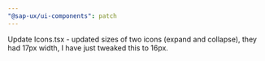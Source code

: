 ```yaml
---
"@sap-ux/ui-components": patch
---
```


Update Icons.tsx - updated sizes of two icons (expand and collapse), they had 17px width, I have just tweaked this to 16px.
